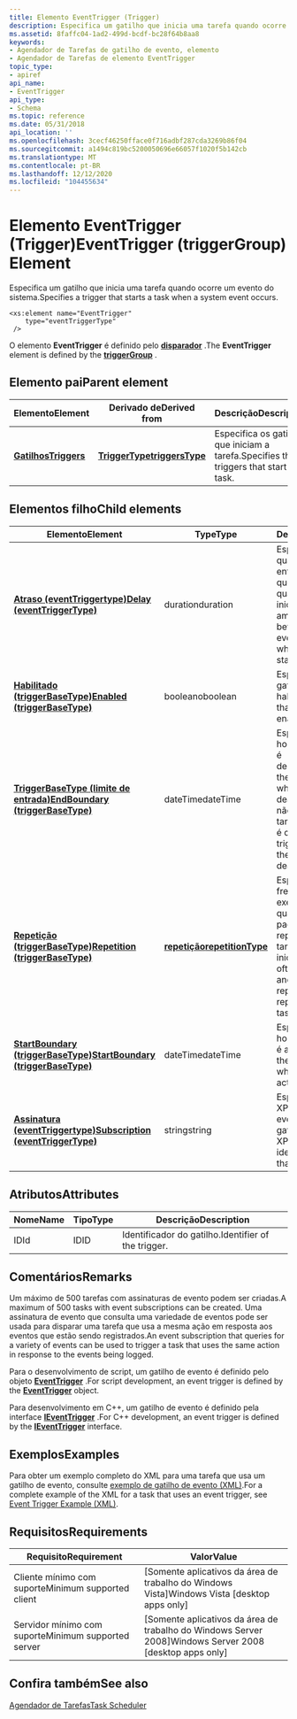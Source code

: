 ```yaml
---
title: Elemento EventTrigger (Trigger)
description: Especifica um gatilho que inicia uma tarefa quando ocorre um evento do sistema.
ms.assetid: 8faffc04-1ad2-499d-bcdf-bc28f64b8aa8
keywords:
- Agendador de Tarefas de gatilho de evento, elemento
- Agendador de Tarefas de elemento EventTrigger
topic_type:
- apiref
api_name:
- EventTrigger
api_type:
- Schema
ms.topic: reference
ms.date: 05/31/2018
api_location: ''
ms.openlocfilehash: 3cecf46250fface0f716adbf287cda3269b86f04
ms.sourcegitcommit: a1494c819bc5200050696e66057f1020f5b142cb
ms.translationtype: MT
ms.contentlocale: pt-BR
ms.lasthandoff: 12/12/2020
ms.locfileid: "104455634"
---
```

# <a name="eventtrigger-triggergroup-element"></a><span data-ttu-id="592f9-105">Elemento EventTrigger (Trigger)</span><span class="sxs-lookup"><span data-stu-id="592f9-105">EventTrigger (triggerGroup) Element</span></span>

<span data-ttu-id="592f9-106">Especifica um gatilho que inicia uma tarefa quando ocorre um evento do sistema.</span><span class="sxs-lookup"><span data-stu-id="592f9-106">Specifies a trigger that starts a task when a system event occurs.</span></span>

``` syntax
<xs:element name="EventTrigger"
    type="eventTriggerType"
 />
```

<span data-ttu-id="592f9-107">O elemento **EventTrigger** é definido pelo [**disparador**](taskschedulerschema-triggergroup-group.md) .</span><span class="sxs-lookup"><span data-stu-id="592f9-107">The **EventTrigger** element is defined by the [**triggerGroup**](taskschedulerschema-triggergroup-group.md) .</span></span>

## <a name="parent-element"></a><span data-ttu-id="592f9-108">Elemento pai</span><span class="sxs-lookup"><span data-stu-id="592f9-108">Parent element</span></span>



| <span data-ttu-id="592f9-109">Elemento</span><span class="sxs-lookup"><span data-stu-id="592f9-109">Element</span></span>                                                           | <span data-ttu-id="592f9-110">Derivado de</span><span class="sxs-lookup"><span data-stu-id="592f9-110">Derived from</span></span>                                                         | <span data-ttu-id="592f9-111">Descrição</span><span class="sxs-lookup"><span data-stu-id="592f9-111">Description</span></span>                                            |
|-------------------------------------------------------------------|----------------------------------------------------------------------|--------------------------------------------------------|
| [<span data-ttu-id="592f9-112">**Gatilhos**</span><span class="sxs-lookup"><span data-stu-id="592f9-112">**Triggers**</span></span>](taskschedulerschema-triggers-tasktype-element.md) | [<span data-ttu-id="592f9-113">**TriggerType**</span><span class="sxs-lookup"><span data-stu-id="592f9-113">**triggersType**</span></span>](taskschedulerschema-triggerstype-complextype.md) | <span data-ttu-id="592f9-114">Especifica os gatilhos que iniciam a tarefa.</span><span class="sxs-lookup"><span data-stu-id="592f9-114">Specifies the triggers that start the task.</span></span><br/> |



## <a name="child-elements"></a><span data-ttu-id="592f9-115">Elementos filho</span><span class="sxs-lookup"><span data-stu-id="592f9-115">Child elements</span></span>



| <span data-ttu-id="592f9-116">Elemento</span><span class="sxs-lookup"><span data-stu-id="592f9-116">Element</span></span>                                                                                              | <span data-ttu-id="592f9-117">Type</span><span class="sxs-lookup"><span data-stu-id="592f9-117">Type</span></span>                                                                     | <span data-ttu-id="592f9-118">Descrição</span><span class="sxs-lookup"><span data-stu-id="592f9-118">Description</span></span>                                                                                                                        |
|------------------------------------------------------------------------------------------------------|--------------------------------------------------------------------------|------------------------------------------------------------------------------------------------------------------------------------|
| [<span data-ttu-id="592f9-119">**Atraso (eventTriggertype)**</span><span class="sxs-lookup"><span data-stu-id="592f9-119">**Delay (eventTriggerType)**</span></span>](taskschedulerschema-delay-eventtriggertype-element.md)               | <span data-ttu-id="592f9-120">duration</span><span class="sxs-lookup"><span data-stu-id="592f9-120">duration</span></span>                                                                 | <span data-ttu-id="592f9-121">Especifica a quantidade de tempo entre o momento em que o evento ocorre e quando a tarefa é iniciada.</span><span class="sxs-lookup"><span data-stu-id="592f9-121">Specifies the amount of time between when the event occurs and when the task is started.</span></span><br/>                                |
| [<span data-ttu-id="592f9-122">**Habilitado (triggerBaseType)**</span><span class="sxs-lookup"><span data-stu-id="592f9-122">**Enabled (triggerBaseType)**</span></span>](taskschedulerschema-enabled-triggerbasetype-element.md)             | <span data-ttu-id="592f9-123">booleano</span><span class="sxs-lookup"><span data-stu-id="592f9-123">boolean</span></span>                                                                  | <span data-ttu-id="592f9-124">Especifica que o gatilho está habilitado.</span><span class="sxs-lookup"><span data-stu-id="592f9-124">Specifies that the trigger is enabled.</span></span><br/>                                                                                  |
| [<span data-ttu-id="592f9-125">**TriggerBaseType (limite de entrada)**</span><span class="sxs-lookup"><span data-stu-id="592f9-125">**EndBoundary (triggerBaseType)**</span></span>](taskschedulerschema-endboundary-triggerbasetype-element.md)     | <span data-ttu-id="592f9-126">dateTime</span><span class="sxs-lookup"><span data-stu-id="592f9-126">dateTime</span></span>                                                                 | <span data-ttu-id="592f9-127">Especifica a data e a hora em que o gatilho é desativado.</span><span class="sxs-lookup"><span data-stu-id="592f9-127">Specifies the date and time when the trigger is deactivated.</span></span> <span data-ttu-id="592f9-128">O gatilho não pode iniciar a tarefa depois que ela é desativada.</span><span class="sxs-lookup"><span data-stu-id="592f9-128">The trigger cannot start the task after it is deactivated.</span></span><br/> |
| [<span data-ttu-id="592f9-129">**Repetição (triggerBaseType)**</span><span class="sxs-lookup"><span data-stu-id="592f9-129">**Repetition (triggerBaseType)**</span></span>](taskschedulerschema-repetition-triggerbasetype-element.md)       | [<span data-ttu-id="592f9-130">**repetição**</span><span class="sxs-lookup"><span data-stu-id="592f9-130">**repetitionType**</span></span>](taskschedulerschema-repetitiontype-complextype.md) | <span data-ttu-id="592f9-131">Especifica com que frequência a tarefa é executada e por quanto tempo o padrão de repetição é repetido depois que a tarefa é iniciada.</span><span class="sxs-lookup"><span data-stu-id="592f9-131">Specifies how often the task is run and how long the repetition pattern is repeated after the task is started.</span></span><br/>          |
| [<span data-ttu-id="592f9-132">**StartBoundary (triggerBaseType)**</span><span class="sxs-lookup"><span data-stu-id="592f9-132">**StartBoundary (triggerBaseType)**</span></span>](taskschedulerschema-startboundary-triggerbasetype-element.md) | <span data-ttu-id="592f9-133">dateTime</span><span class="sxs-lookup"><span data-stu-id="592f9-133">dateTime</span></span>                                                                 | <span data-ttu-id="592f9-134">Especifica a data e a hora em que o gatilho é ativado.</span><span class="sxs-lookup"><span data-stu-id="592f9-134">Specifies the date and time when the trigger is activated.</span></span><br/>                                                              |
| [<span data-ttu-id="592f9-135">**Assinatura (eventTriggertype)**</span><span class="sxs-lookup"><span data-stu-id="592f9-135">**Subscription (eventTriggerType)**</span></span>](taskschedulerschema-subscription-eventtriggertype-element.md) | <span data-ttu-id="592f9-136">string</span><span class="sxs-lookup"><span data-stu-id="592f9-136">string</span></span>                                                                   | <span data-ttu-id="592f9-137">Especifica a consulta XPath que identifica o evento que dispara o gatilho.</span><span class="sxs-lookup"><span data-stu-id="592f9-137">Specifies the XPath query that identifies the event that fires the trigger.</span></span><br/>                                             |



## <a name="attributes"></a><span data-ttu-id="592f9-138">Atributos</span><span class="sxs-lookup"><span data-stu-id="592f9-138">Attributes</span></span>



| <span data-ttu-id="592f9-139">Nome</span><span class="sxs-lookup"><span data-stu-id="592f9-139">Name</span></span> | <span data-ttu-id="592f9-140">Tipo</span><span class="sxs-lookup"><span data-stu-id="592f9-140">Type</span></span> | <span data-ttu-id="592f9-141">Descrição</span><span class="sxs-lookup"><span data-stu-id="592f9-141">Description</span></span>                           |
|------|------|---------------------------------------|
| <span data-ttu-id="592f9-142">ID</span><span class="sxs-lookup"><span data-stu-id="592f9-142">Id</span></span>   | <span data-ttu-id="592f9-143">ID</span><span class="sxs-lookup"><span data-stu-id="592f9-143">ID</span></span>   | <span data-ttu-id="592f9-144">Identificador do gatilho.</span><span class="sxs-lookup"><span data-stu-id="592f9-144">Identifier of the trigger.</span></span><br/> |



## <a name="remarks"></a><span data-ttu-id="592f9-145">Comentários</span><span class="sxs-lookup"><span data-stu-id="592f9-145">Remarks</span></span>

<span data-ttu-id="592f9-146">Um máximo de 500 tarefas com assinaturas de evento podem ser criadas.</span><span class="sxs-lookup"><span data-stu-id="592f9-146">A maximum of 500 tasks with event subscriptions can be created.</span></span> <span data-ttu-id="592f9-147">Uma assinatura de evento que consulta uma variedade de eventos pode ser usada para disparar uma tarefa que usa a mesma ação em resposta aos eventos que estão sendo registrados.</span><span class="sxs-lookup"><span data-stu-id="592f9-147">An event subscription that queries for a variety of events can be used to trigger a task that uses the same action in response to the events being logged.</span></span>

<span data-ttu-id="592f9-148">Para o desenvolvimento de script, um gatilho de evento é definido pelo objeto [**EventTrigger**](eventtrigger.md) .</span><span class="sxs-lookup"><span data-stu-id="592f9-148">For script development, an event trigger is defined by the [**EventTrigger**](eventtrigger.md) object.</span></span>

<span data-ttu-id="592f9-149">Para desenvolvimento em C++, um gatilho de evento é definido pela interface [**IEventTrigger**](/windows/desktop/api/taskschd/nn-taskschd-ieventtrigger) .</span><span class="sxs-lookup"><span data-stu-id="592f9-149">For C++ development, an event trigger is defined by the [**IEventTrigger**](/windows/desktop/api/taskschd/nn-taskschd-ieventtrigger) interface.</span></span>

## <a name="examples"></a><span data-ttu-id="592f9-150">Exemplos</span><span class="sxs-lookup"><span data-stu-id="592f9-150">Examples</span></span>

<span data-ttu-id="592f9-151">Para obter um exemplo completo do XML para uma tarefa que usa um gatilho de evento, consulte [exemplo de gatilho de evento (XML)](/previous-versions//aa446889(v=vs.85)).</span><span class="sxs-lookup"><span data-stu-id="592f9-151">For a complete example of the XML for a task that uses an event trigger, see [Event Trigger Example (XML)](/previous-versions//aa446889(v=vs.85)).</span></span>

## <a name="requirements"></a><span data-ttu-id="592f9-152">Requisitos</span><span class="sxs-lookup"><span data-stu-id="592f9-152">Requirements</span></span>



| <span data-ttu-id="592f9-153">Requisito</span><span class="sxs-lookup"><span data-stu-id="592f9-153">Requirement</span></span> | <span data-ttu-id="592f9-154">Valor</span><span class="sxs-lookup"><span data-stu-id="592f9-154">Value</span></span> |
|-------------------------------------|------------------------------------------------------|
| <span data-ttu-id="592f9-155">Cliente mínimo com suporte</span><span class="sxs-lookup"><span data-stu-id="592f9-155">Minimum supported client</span></span><br/> | <span data-ttu-id="592f9-156">\[Somente aplicativos da área de trabalho do Windows Vista\]</span><span class="sxs-lookup"><span data-stu-id="592f9-156">Windows Vista \[desktop apps only\]</span></span><br/>       |
| <span data-ttu-id="592f9-157">Servidor mínimo com suporte</span><span class="sxs-lookup"><span data-stu-id="592f9-157">Minimum supported server</span></span><br/> | <span data-ttu-id="592f9-158">\[Somente aplicativos da área de trabalho do Windows Server 2008\]</span><span class="sxs-lookup"><span data-stu-id="592f9-158">Windows Server 2008 \[desktop apps only\]</span></span><br/> |



## <a name="see-also"></a><span data-ttu-id="592f9-159">Confira também</span><span class="sxs-lookup"><span data-stu-id="592f9-159">See also</span></span>

<dl> <dt>

[<span data-ttu-id="592f9-160">Agendador de Tarefas</span><span class="sxs-lookup"><span data-stu-id="592f9-160">Task Scheduler</span></span>](task-scheduler-start-page.md)
</dt> </dl>

 

